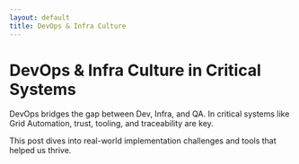 ```yaml
---
layout: default
title: DevOps & Infra Culture
---
```


# DevOps & Infra Culture in Critical Systems

DevOps bridges the gap between Dev, Infra, and QA. In critical systems like Grid Automation, trust, tooling, and traceability are key.

This post dives into real-world implementation challenges and tools that helped us thrive.

